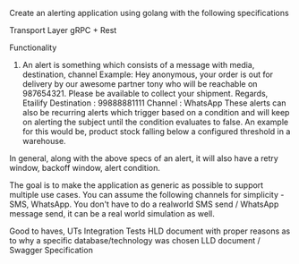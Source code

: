 Create an alerting application using golang with the following specifications 

Transport Layer 
gRPC + Rest 

Functionality
1. An alert is something which consists of a message with media, destination, channel
   Example: Hey anonymous, your order is out for delivery by our awesome partner tony who will be reachable on 987654321.
            Please be available to collect your shipment. 
            Regards,
            Etailify 
            Destination : 99888881111
            Channel : WhatsApp
  These alerts can also be recurring alerts which trigger based on a condition and will keep on alerting the subject until the 
  condition evaluates to false. An example for this would be, product stock falling below a configured threshold in a warehouse.

 In general, along with the above specs of an alert, it will also have a retry window, backoff window, alert condition.

The goal is to make the application as generic as possible to support multiple use cases. You can assume the following channels 
for simplicity - SMS, WhatsApp. You don't have to do a realworld SMS send / WhatsApp message send, it can be a real world 
simulation as well. 

Good to haves,
UTs 
Integration Tests 
HLD document with proper reasons as to why a specific database/technology was chosen
LLD document / Swagger Specification
